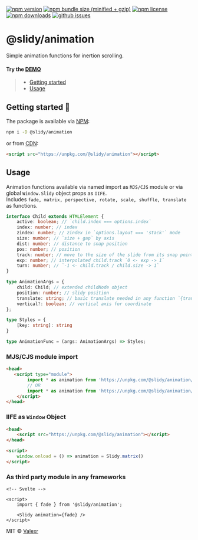 [![npm version](https://img.shields.io/npm/v/@slidy/animation)](https://www.npmjs.com/package/@slidy/animation)
[![npm bundle size (minified + gzip)](https://img.shields.io/bundlephobia/minzip/@slidy/animation)](https://bundlephobia.com/package/@slidy/animation)
[![npm license](https://img.shields.io/npm/l/@slidy/animation)](https://www.npmjs.com/package/@slidy/animation)
[![npm downloads](https://img.shields.io/npm/dt/@slidy/animation)](https://www.npmjs.com/package/@slidy/animation)
[![github issues](https://img.shields.io/github/issues/valexr/slidy)](https://github.com/Valexr/slidy/issues)

# @slidy/animation

Simple animation functions for inertion scrolling.

#### Try the [DEMO]

> - [Getting started](#getting-started-)
> - [Usage](#usage)


## Getting started 🚀

The package is available via [NPM]:

```sh
npm i -D @slidy/animation
```
or from [CDN]:

```html
<script src="https://unpkg.com/@slidy/animation"></script>
```


## Usage

Animation functions available via named import as `MJS/CJS` module or via global `Window.Slidy` object props as `IIFE`.  
Includes `fade, matrix, perspective, rotate, scale, shuffle, translate` as functions. 

```ts
interface Child extends HTMLElement {
    active: boolean; // `child.index === options.index`
    index: number; // index
    zindex: number; // zindex in `options.layout === 'stack'` mode
    size: number; // `size + gap` by axis
    dist: number; // distance to snap position
    pos: number; // position
    track: number; // move to the size of the slide from its snap point +/- in the direction
    exp: number; // interpolated child.track `0 <- exp -> 1`
    turn: number; // `-1 <- child.track / child.size -> 1`
}

type AnimationArgs = {
    child: Child; // extended childNode object
    position: number; // slidy position
    translate: string; // basic translate needed in any function `{transform: translate}`
    vertical?: boolean; // vertical axis for coordinate
};

type Styles = {
    [key: string]: string
}

type AnimationFunc = (args: AnimationArgs) => Styles;
```


### MJS/CJS module import

```html
<head>
   <script type="module">
        import * as animation from 'https://unpkg.com/@slidy/animation/dist/index.mjs'; // MJS module
        // OR
        import * as animation from 'https://unpkg.com/@slidy/animation/dist/index.cjs'; // CJS module
    </script>
</head>
```

### IIFE as `Window` Object

```html
<head>
    <script src="https://unpkg.com/@slidy/animation"></script>
</head>

<script>
    window.onload = () => animation = Slidy.matrix()
</script>
```

### As third party module in any frameworks

```svelte
<!-- Svelte -->

<script>
    import { fade } from '@slidy/animation';

    <Slidy animation={fade} />
</script>
```


MIT &copy; [Valexr](https://github.com/Valexr)

[DEMO]: https://slidy-core.surge.sh
[NPM]: https://www.npmjs.com/package/@slidy/animation
[CDN]: https://unpkg.com/@slidy/animation/
[REPL]: https://svelte.dev/repl/e7a3683b13b342dc8ecfc1d9b2b806f6
